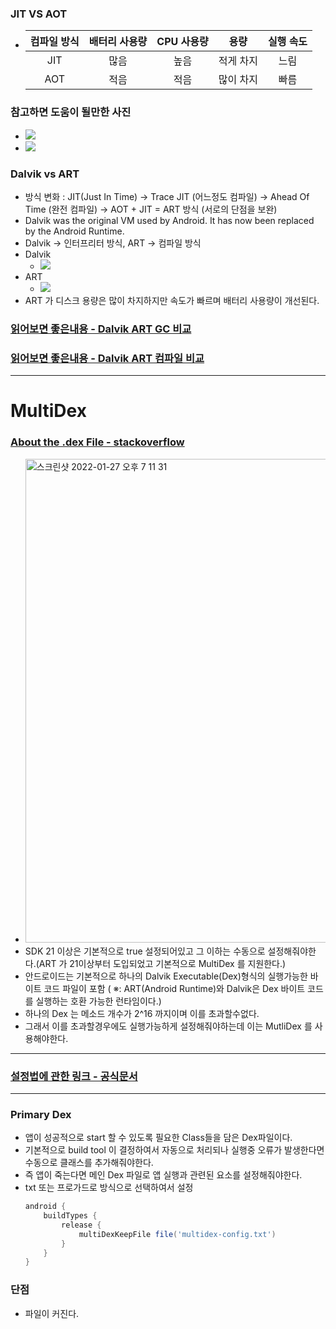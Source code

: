 ### JIT VS AOT
* |컴파일 방식|배터리 사용량|CPU 사용량|용량|실행 속도|
  |:--:|:--:|:--:|:--:|:--:|
  |JIT|많음|높음|적게 차지|느림|
  |AOT|적음|적음|많이 차지|빠름|
  
### 참고하면 도움이 될만한 사진
* ![](https://i.stack.imgur.com/hpwhy.png)
* ![](https://i.stack.imgur.com/1kLrB.png)
### Dalvik vs ART
* 방식 변화 : JIT(Just In Time) -> Trace JIT (어느정도 컴파일) -> Ahead Of Time (완전 컴파일) -> AOT + JIT = ART 방식 (서로의 단점을 보완)
* Dalvik was the original VM used by Android. It has now been replaced by the Android Runtime.
* Dalvik -> 인터프리터 방식, ART -> 컴파일 방식
* Dalvik
  * ![](https://img1.daumcdn.net/thumb/R1280x0/?scode=mtistory2&fname=https%3A%2F%2Fblog.kakaocdn.net%2Fdn%2FdRoVPY%2FbtqCUdipBEs%2FKHrPkUQNz7KLktp2X03zd1%2Fimg.png)
* ART
  * ![](https://img1.daumcdn.net/thumb/R1280x0/?scode=mtistory2&fname=https%3A%2F%2Fblog.kakaocdn.net%2Fdn%2FL5ziH%2FbtqCWdV5wBw%2FJqkqwvH0kwu4sSPsTvFuvk%2Fimg.png)
* ART 가 디스크 용량은 많이 차지하지만 속도가 빠르며 배터리 사용량이 개선된다.
### [읽어보면 좋은내용 - Dalvik ART GC 비교](https://s2choco.tistory.com/15)
### [읽어보면 좋은내용 - Dalvik ART 컴파일 비교](https://s2choco.tistory.com/16)
---
# MultiDex 
### [About the .dex File - stackoverflow](https://stackoverflow.com/questions/7750448/what-are-dex-files-in-android)
* <img width="774" alt="스크린샷 2022-01-27 오후 7 11 31" src="https://user-images.githubusercontent.com/51182964/151338179-2b129388-7bea-4d4c-920e-7cb64bb663ce.png">
* SDK 21 이상은 기본적으로 true 설정되어있고 그 이하는 수동으로 설정해줘야한다.(ART 가 21이상부터 도입되었고 기본적으로 MultiDex 를 지원한다.)
* 안드로이드는 기본적으로 하나의 Dalvik Executable(Dex)형식의 실행가능한 바이트 코드 파일이 포함 ( ※: ART(Android Runtime)와 Dalvik은 Dex 바이트 코드를 실행하는 호환 가능한 런타임이다.)
* 하나의 Dex 는 메소드 개수가 2^16 까지이며 이를 초과할수없다.
* 그래서 이를 초과할경우에도 실행가능하게 설정해줘야하는데 이는 MutliDex 를 사용해야한다.
---
### [설정법에 관한 링크 - 공식문서](https://developer.android.com/studio/build/multidex?hl=ko)
---
### Primary Dex
* 앱이 성공적으로 start 할 수 있도록 필요한 Class들을 담은 Dex파일이다.
* 기본적으로 build tool 이 결정하여서 자동으로 처리되나 실행중 오류가 발생한다면 수동으로 클래스를 추가해줘야한다.
* 즉 앱이 죽는다면 메인 Dex 파일로 앱 실행과 관련된 요소를 설정해줘야한다.
* txt 또는 프로가드로 방식으로 선택하여서 설정
  ```gradle
  android {
      buildTypes {
          release {
              multiDexKeepFile file('multidex-config.txt')
          }
      }
  }
  
### 단점
* 파일이 커진다.
